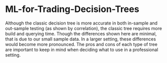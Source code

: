 # ML-for-Trading-Decision-Trees
Although the classic decision tree is more accurate in both in-sample and out-sample testing (as shown by correlation), the classic tree requires more build and querying time. Though the differences shown here are minimal, that is due to our small sample data. In a larger setting, these differences would become more pronounced. The pros and cons of each type of tree are important to keep in mind when deciding what to use in a professional setting.

